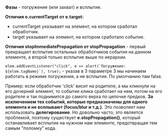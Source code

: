 **Фазы** - погружение (или захват) и всплытие.

**Отличия e.currentTarget от e.target:** 
* currentTarget указывает на элемент, на котором сработал обработчик.
* target указывает на элемент, на котором сработало событие.

**Отличия stopImmediatePropagation от stopPropagation** - первый прекращает всплытие остальных обработчиков события на данном элементе, а второй только всплытие выше по иерархии.

``elem.addEventListener("click", e => alert(`Погружение: ${elem.tagName}`), true);`` - указав в 3 параметре 3 мы начинаем работать в режиме погружения, а не всплытия. По умолчанию там false.

Пример: если обработчик 'click' висит на родителе, а мы кликнули на его дочерний элемент, то событие клика сработает на нем, потом на его родителе и так поднимится до самого верха по цепочке предков. **За исключением тех событий, которые предназначены для одного элемента и не всплывают (focus/blur и т.д.).** Это позволяет нам использовать **делегирование**. Но довольно часто, это является проблемой, поэтому существует **e.stopPropagation()**, который останавливает всплытие на нужном нам элементе, предотвращая тем самым "поломку" кода.

